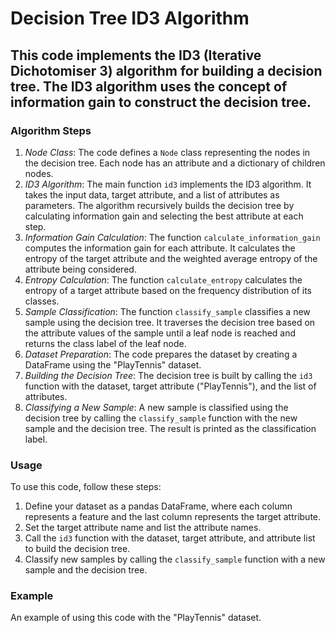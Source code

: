 # 

# Decision Tree ID3 Algorithm

## This code implements the ID3 (Iterative Dichotomiser 3) algorithm for building a decision tree. The ID3 algorithm uses the concept of information gain to construct the decision tree.

### Algorithm Steps

1. *Node Class*: The code defines a `Node` class representing the nodes in the decision tree. Each node has an attribute and a dictionary of children nodes.
2. *ID3 Algorithm*: The main function `id3` implements the ID3 algorithm. It takes the input data, target attribute, and a list of attributes as parameters. The algorithm recursively builds the decision tree by calculating information gain and selecting the best attribute at each step.
3. *Information Gain Calculation*: The function `calculate_information_gain` computes the information gain for each attribute. It calculates the entropy of the target attribute and the weighted average entropy of the attribute being considered.
4. *Entropy Calculation*: The function `calculate_entropy` calculates the entropy of a target attribute based on the frequency distribution of its classes.
5. *Sample Classification*: The function `classify_sample` classifies a new sample using the decision tree. It traverses the decision tree based on the attribute values of the sample until a leaf node is reached and returns the class label of the leaf node.
6. *Dataset Preparation*: The code prepares the dataset by creating a DataFrame using the "PlayTennis" dataset.
7. *Building the Decision Tree*: The decision tree is built by calling the `id3` function with the dataset, target attribute ("PlayTennis"), and the list of attributes.
8. *Classifying a New Sample*: A new sample is classified using the decision tree by calling the `classify_sample` function with the new sample and the decision tree. The result is printed as the classification label.

### Usage

To use this code, follow these steps:

1. Define your dataset as a pandas DataFrame, where each column represents a feature and the last column represents the target attribute.
2. Set the target attribute name and list the attribute names.
3. Call the `id3` function with the dataset, target attribute, and attribute list to build the decision tree.
4. Classify new samples by calling the `classify_sample` function with a new sample and the decision tree.

### Example

An example of using this code with the "PlayTennis" dataset.
